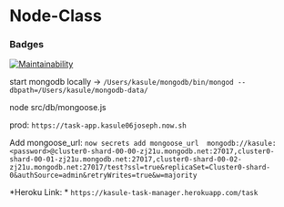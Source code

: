 # Node-Class

### Badges
[![Maintainability](https://api.codeclimate.com/v1/badges/21e1b64a7693a65d2b15/maintainability)](https://codeclimate.com/github/Kasulejoseph/Node-Class/maintainability)


start mongodb locally -> `/Users/kasule/mongodb/bin/mongod --dbpath=/Users/kasule/mongodb-data/`

node src/db/mongoose.js

prod: `https://task-app.kasule06joseph.now.sh `

Add mongoose_url: `now secrets add mongoose_url  mongodb://kasule:<password>@cluster0-shard-00-00-zj21u.mongodb.net:27017,cluster0-shard-00-01-zj21u.mongodb.net:27017,cluster0-shard-00-02-zj21u.mongodb.net:27017/test?ssl=true&replicaSet=Cluster0-shard-0&authSource=admin&retryWrites=true&w=majority`

*Heroku Link: * `https://kasule-task-manager.herokuapp.com/task`